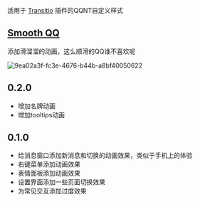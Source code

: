 适用于 [Transitio](https://github.com/PRO-2684/transitio) 插件的QQNT自定义样式

## [Smooth QQ](https://github.com/MapleRecall/Transitio-user-css/blob/main/smooth.css)

添加滑溜溜的动画，这么顺滑的QQ谁不喜欢呢

![9ea02a3f-fc3e-4676-b44b-a8bf40050622](https://github.com/MapleRecall/Transitio-user-css/assets/18360825/8a9ee4ff-c381-4423-993d-9d40bac6208e)

0.2.0
---
* 增加名牌动画
* 增加tooltips动画

0.1.0
---
* 给消息窗口添加新消息和切换的动画效果，类似于手机上的体验
* 右键菜单添加动画效果
* 表情面板添加动画效果
* 设置界面添加一些页面切换效果
* 为常见交互添加过度效果
